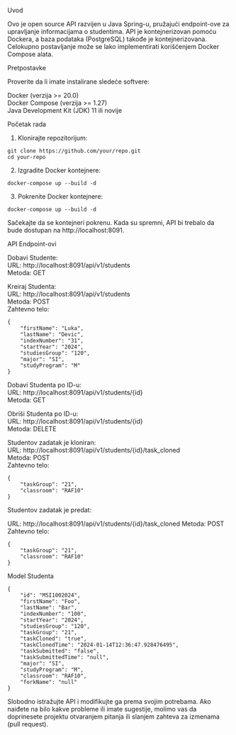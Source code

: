 Uvod

Ovo je open source API razvijen u Java Spring-u, pružajući endpoint-ove za upravljanje informacijama o studentima. API je kontejnerizovan pomoću Dockera, a baza podataka (PostgreSQL) takođe je kontejnerizovana. Celokupno postavljanje može se lako implementirati korišćenjem Docker Compose alata.

Pretpostavke

Proverite da li imate instalirane sledeće softvere:

Docker (verzija >= 20.0)\
Docker Compose (verzija >= 1.27)\
Java Development Kit (JDK) 11 ili novije

Početak rada

1. Klonirajte repozitorijum:

```
git clone https://github.com/your/repo.git
cd your-repo
```

2. Izgradite Docker kontejnere:

```
docker-compose up --build -d
```

3. Pokrenite Docker kontejnere:

```
docker-compose up --build -d
```

Sačekajte da se kontejneri pokrenu. Kada su spremni, API bi trebalo da bude dostupan na http://localhost:8091.

API Endpoint-ovi

Dobavi Studente:\
URL: http://localhost:8091/api/v1/students \
Metoda: GET

Kreiraj Studenta:\
URL: http://localhost:8091/api/v1/students \
Metoda: POST \
Zahtevno telo:

```
{
    "firstName": "Luka",
    "lastName": "Devic",
    "indexNumber": "31",
    "startYear": "2024",
    "studiesGroup": "120",
    "major": "SI",
    "studyProgram": "M"
}
```

Dobavi Studenta po ID-u: \
URL: http://localhost:8091/api/v1/students/{id} \
Metoda: GET

Obriši Studenta po ID-u: \
URL: http://localhost:8091/api/v1/students/{id} \
Metoda: DELETE

Studentov zadatak je kloniran: \
URL: http://localhost:8091/api/v1/students/{id}/task_cloned \
Metoda: POST \
Zahtevno telo:

```
{
    "taskGroup": "21",
    "classroom": "RAF10"
}
```

Studentov zadatak je predat:

URL: http://localhost:8091/api/v1/students/{id}/task_cloned
Metoda: POST
Zahtevno telo:

```
{
    "taskGroup": "21",
    "classroom": "RAF10"
}
```

Model Studenta

```
{
    "id": "MSI1002024",
    "firstName": "Foo",
    "lastName": "Bar",
    "indexNumber": "100",
    "startYear": "2024",
    "studiesGroup": "120",
    "taskGroup": "21",
    "taskCloned": "true",
    "taskClonedTime": "2024-01-14T12:36:47.928476495",
    "taskSubmitted": "false",
    "taskSubmittedTime": "null",
    "major": "SI",
    "studyProgram": "M",
    "classroom": "RAF10",
    "forkName": "null"
}
```

Slobodno istražujte API i modifikujte ga prema svojim potrebama. Ako naiđete na bilo kakve probleme ili imate sugestije, molimo vas da doprinesete projektu otvaranjem pitanja ili slanjem zahteva za izmenama (pull request).
